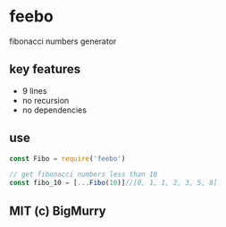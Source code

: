 # feebo
fibonacci numbers generator

## key features
- 9 lines
- no recursion
- no dependencies

## use
```javascript
const Fibo = require('feebo')

// get fibonacci numbers less than 10
const fibo_10 = [...Fibo(10)]//[0, 1, 1, 2, 3, 5, 8]
```

## MIT (c) BigMurry
